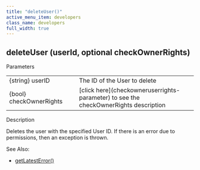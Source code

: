 ```yaml
---
title: "deleteUser()"
active_menu_item: developers
class_name: developers
full_width: true
---
```



## deleteUser (userId, optional checkOwnerRights)

Parameters

<table>
<tr>
<td width="183">
{string} userID

</td>
<td width="15">
</td>
<td width="682">
The ID of the User to delete

</td>
</tr>
<tr>
<td width="183">
{bool} checkOwnerRights

</td>
<td width="15">
</td>
<td width="682">
[click here](checkowneruserrights-parameter) to see the checkOwnerRights description

</td>
</tr>
</table>

Description

Deletes the user with the specified User ID. If there is an error due to permissions, then an exception is thrown.

   

See Also:

 - [getLatestError()](../../ssj-object/miscellaneous/getlatesterror)


